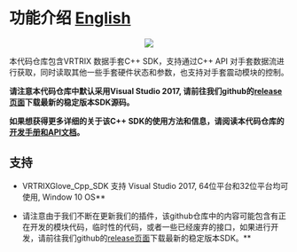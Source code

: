 # 功能介绍 [English][english]

<p align="center">
  <img src="https://github.com/VRTRIX/VRTRIXGlove_Unity3D_SDK/blob/client/docs/img/digital_glove.png"/>
</p>

本代码仓库包含VRTRIX 数据手套C++ SDK，支持通过C++ API 对手套数据流进行获取，同时读取其他一些手套硬件状态和参数，也支持对手套震动模块的控制。

**请注意本代码仓库中默认采用Visual Studio 2017, 请前往我们github的[release页面][devsite]下载最新的稳定版本SDK源码。**

**如果想获得更多详细的关于该C++ SDK的使用方法和信息，请阅读本代码仓库的[开发手册和API文档][docs]。**

## 支持

- VRTRIXGlove_Cpp_SDK 支持 Visual Studio 2017, 64位平台和32位平台均可使用, Window 10 OS**

- 请注意由于我们不断在更新我们的插件，该github仓库中的内容可能包含有正在开发的模块代码，临时性的代码，或者一些已经废弃的接口，如果进行开发，请前往我们github的[release页面][devsite]下载最新的稳定版本SDK。**

[english]: https://github.com/VRTRIX/VRTRIXGloveCppSDK/blob/master/README.md "english"
[devsite]: https://github.com/VRTRIX/VRTRIXGloveCppSDK/releases "VRTRIX Glove C++ SDK Release site"
[docs]: https://github.com/VRTRIX/VRTRIXGloveCppSDK/tree/master/docs "docs"

